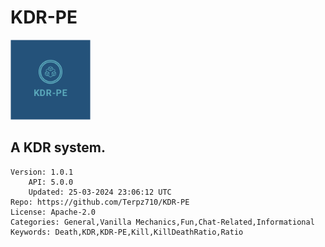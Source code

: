 # KDR-PE
<img src="https://raw.githubusercontent.com/Terpz710/KDR-PE/02ed7b3767a5851469281ce7f35241e9b4076af8/icon.png" width="128" height="128" />

## A KDR system.
```properties
Version: 1.0.1
    API: 5.0.0
    Updated: 25-03-2024 23:06:12 UTC
Repo: https://github.com/Terpz710/KDR-PE
License: Apache-2.0
Categories: General,Vanilla Mechanics,Fun,Chat-Related,Informational
Keywords: Death,KDR,KDR-PE,Kill,KillDeathRatio,Ratio
```